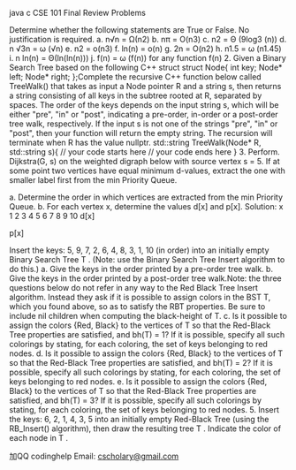 java c CSE 101 Final Review Problems

  Determine whether the following statements are True or False.    No   justification   is required.
a. n√n = Ω(n2) b. nπ = O(n3) c. n2 = Θ (9log3 (n)) d. n √3n = ω (√n) e. n2 = o(n3) f. ln(n) = o(n) g. 2n = O(n2) h. n1.5 = ω (n1.45) i. n ln(n) = Θ(ln(ln(n))) j. f(n) = ω (f(n)) for any function f(n) 2. Given a Binary Search Tree based on the following C++ struct struct Node{ int key; Node* left; Node* right; };Complete the recursive C++ function below called TreeWalk() that takes as input a Node pointer R and a string s, then returns a string consisting of all keys in the subtree rooted at R, separated by spaces. The order of the keys depends on the input string s, which will be either "pre", "in" or "post", indicating a pre-order, in-order or a post-order tree walk, respectively. If the input s is not one of the strings "pre", "in" or "post", then your function will return the empty string. The recursion will terminate when R has the value nullptr. std::string TreeWalk(Node* R, std::string s){ // your code starts here // your code ends here } 3. Perform. Dijkstra(G, s) on the weighted digraph below with source vertex s = 5. If at some point two vertices have equal minimum d-values, extract the one with smaller label first from the min Priority Queue.

a. Determine the order in which vertices are extracted from the min Priority Queue. b. For each vertex x, determine the values d[x] and p[x]. Solution: x 1 2 3 4 5 6 7 8 9 10 d[x]

p[x]

  Insert   the   keys:       5,   9,   7,   2,   6,   4,   8,   3,    1,    10      (in   order)   into   an   initially   empty   Binary   Search   Tree T   .   (Note: use the Binary Search Tree Insert   algorithm to   do this.)
a. Give the keys in the order printed by a pre-order tree walk. b. Give the keys in the order printed by a post-order tree walk.Note: the three questions below do not refer in any way to the Red Black Tree Insert algorithm. Instead they ask if it is possible to assign colors in the BST T, which you found above, so as to satisfy the RBT properties. Be sure to include nil children when computing the black-height of T. c. Is it possible to assign the colors {Red, Black} to the vertices of T so that the Red-Black Tree properties are satisfied, and bh(T) = 1? If it is possible, specify all such colorings by stating, for each coloring, the set of keys belonging to red nodes. d. Is it possible to assign the colors {Red, Black} to the vertices of T so that the Red-Black Tree properties are satisfied, and bh(T) = 2? If it is possible, specify all such colorings by stating, for each coloring, the set of keys belonging to red nodes. e. Is it possible to assign the colors {Red, Black} to the vertices of T so that the Red-Black Tree properties are satisfied, and bh(T) = 3? If it is possible, specify all such colorings by stating, for each coloring, the set of keys belonging to red nodes. 5. Insert the keys: 6, 2, 1, 4, 3, 5 into an initially empty Red-Black Tree (using the RB_Insert() algorithm), then draw the resulting tree T . Indicate the color of each node in T .

加QQ codinghelp Email: cscholary@gmail.com
